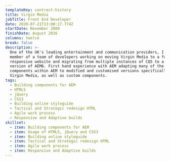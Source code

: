 ```yaml
---
templateKey: contract-history
title: Virgin Media
jobTitle: Front End Developer
date: 2020-07-21T13:00:17.774Z
startDate: November 2009
finishDate: August 2016
columns: twelve
break: false
description: >-
  One of the UK's leading entertainment and communication providers, I was a
  member of a team of developers working on moving Virgin Media to a fully
  responsive website and migrating from multiple instances of CQ5 to a single
  version of AEM6. First hand experience with AEM adapting many of the core
  components within AEM to modified and customised versions specifically for
  Virgin Media, as well as custom components.
tags:
  - Building components for AEM
  - HTML5
  - jQuery
  - CSS3
  - Building online styleguide
  - Tactical and Strategic redesign HTML
  - Agile work process
  - Responsive and Adaptive builds
skillset:
  - item: Building components for AEM
  - item: Usage of HTML5, jQuery and CSS3
  - item: Building online styleguide
  - item: Tactical and Strategic redesign HTML
  - item: Agile work process
  - item: Responsive and Adaptive builds
---
```

